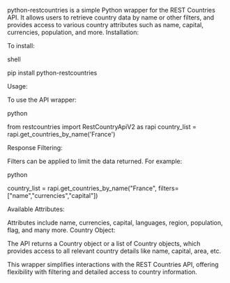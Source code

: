 python-restcountries is a simple Python wrapper for the REST Countries API. It allows users to retrieve country data by name or other filters, and provides access to various country attributes such as name, capital, currencies, population, and more.
Installation:

To install:

shell

pip install python-restcountries

Usage:

To use the API wrapper:

python

from restcountries import RestCountryApiV2 as rapi
country_list = rapi.get_countries_by_name('France')

Response Filtering:

Filters can be applied to limit the data returned. For example:

python

country_list = rapi.get_countries_by_name("France", filters=["name","currencies","capital"])

Available Attributes:

Attributes include name, currencies, capital, languages, region, population, flag, and many more.
Country Object:

The API returns a Country object or a list of Country objects, which provides access to all relevant country details like name, capital, area, etc.

This wrapper simplifies interactions with the REST Countries API, offering flexibility with filtering and detailed access to country information.
